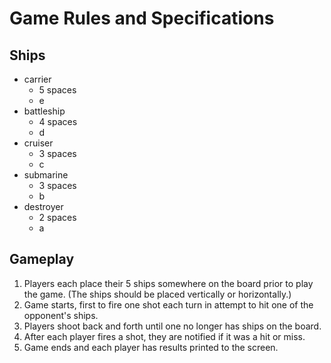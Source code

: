 # Game Rules and Specifications

## Ships
* carrier 
  * 5 spaces
  * e
* battleship
  * 4 spaces
  * d
* cruiser
  * 3 spaces
  * c
* submarine
  * 3 spaces
  * b
* destroyer
  * 2 spaces
  * a
  
## Gameplay
1. Players each place their 5 ships somewhere on the board prior to play the game.
   (The ships should be placed vertically or horizontally.)
2. Game starts, first to fire one shot each turn in attempt to hit one of the opponent's ships.
3. Players shoot back and forth until one no longer has ships on the board. 
4. After each player fires a shot, they are notified if it was a hit or miss.
5. Game ends and each player has results printed to the screen.



